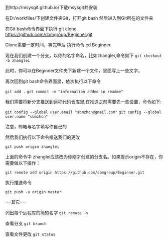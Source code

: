 
到http://msysgit.github.io/下载msysgit并安装

在D:/workfiles/下创建文件夹Git，打开git bash 然后进入到Git所在的文件夹

在Git bash命令界面下执行 git clone https://github.com/sbmgroup/Beginner.git

Clone需要一定时间，等完毕后 执行命令 cd Beginner

现在我们创建一个分支，以你的名字命名，比如zhanglei,命令如下
`git checkout -b zhanglei`

此时，你可以在Beginner文件夹下新建一个文件，里面写上一些文字。

再次回到git bash命令界面里，依次执行以下命令

`git add .`
`git commit -m "information added in readme"`

我们需要将新分支推送到远程代码仓库里,在推送之前需要先一些设置，命令如下:

`git config --global user.email "sbmzhcn@gmail.com"`
`git config --global user.name "sbmzhcn"`

注意，邮箱与名字填写你自己的

然后我们执行以下命令推送我们的更改

`git push origin zhanglei`

上面的命令中 zhanglei应该改为你刚才创建的分支名。如果提示origin不存在，你需要做以下操作：

`git remote add origin https://github.com/sbmgroup/Beginner.git`

执行推送命令

`git push -u origin master`


==其它==

列出每个远程库的简短名字 `git remote -v`

查看分支 `git branch`

查看文件更改 `git status`

